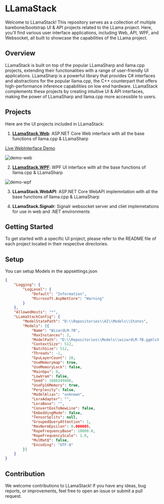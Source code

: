 # LLamaStack
Welcome to LLamaStack! This repository serves as a collection of multiple barebone/bootstrap UI & API projects related to the LLama project. Here, you'll find various user interface applications, including Web, API, WPF, and Websocket, all built to showcase the capabilities of the LLama project.

## Overview
LLamaStack is built on top of the popular LLamaSharp and llama.cpp projects, extending their functionalities with a range of user-friendly UI applications. LLamaSharp is a powerful library that provides C# interfaces and abstractions for the popular llama.cpp, the C++ counterpart that offers high-performance inference capabilities on low end hardware. LLamaStack complements these projects by creating intuitive UI & API interfaces, making the power of LLamaSharp and llama.cpp more accessible to users.


## Projects

Here are the UI projects included in LLamaStack:

1. **[LLamaStack.Web](LLamaStack.Web/README.md)**: ASP.NET Core Web interface with all the base functions of llama.cpp & LLamaSharp

[Live WebInterface Demo](https://llamaweb.chainstack.nz/)

![demo-web](https://i.imgur.com/fZEQTQ5.png)

2. **[LLamaStack.WPF](LLamaStack.WPF/README.md)**: WPF UI interface with all the base functions of llama.cpp & LLamaSharp

![demo-wpf](https://i.imgur.com/uR7KAeY.png)

3. **LLamaStack.WebAPI**: ASP.NET Core WebAPI implemntation with all the base functions of llama.cpp & LLamaSharp

4. **LLamaStack.Signalr**: Signalr websocket server and cliet implemetations for use in web and .NET environments




## Getting Started

To get started with a specific UI project, please refer to the README file of each project located in their respective directories.

## Setup
You can setup Models in the appsettings.json

```json
{
	"Logging": {
		"LogLevel": {
			"Default": "Information",
			"Microsoft.AspNetCore": "Warning"
		}
	},
	"AllowedHosts": "*",
	"LLamaStackConfig": {
		"ModelStatePath": "D:\\Repositories\\AI\\Models\\States",
		"Models": [{
			"Name": "WizardLM-7B",
			"MaxInstances": 2,
			"ModelPath": "D:\\Repositories\\Models\\wizardLM-7B.ggmlv3.q4_0.bin",
			"ContextSize": 512,
			"BatchSize": 512,
			"Threads": -1,
			"GpuLayerCount": 20,
			"UseMemorymap": true,
			"UseMemoryLock": false,
			"MainGpu": 0,
			"LowVram": false,
			"Seed": 1686349486,
			"UseFp16Memory": true,
			"Perplexity": false,
			"ModelAlias": "unknown",
			"LoraAdapter": "",
			"LoraBase": "",
			"ConvertEosToNewLine": false,
			"EmbeddingMode": false,
			"TensorSplits": null,
			"GroupedQueryAttention": 1,
			"RmsNormEpsilon": 0.000005,
			"RopeFrequencyBase": 10000.0,
			"RopeFrequencyScale": 1.0,
			"MulMatQ": false,
        	"Encoding": "UTF-8"
		}]
	}
}
```



## Contribution

We welcome contributions to LLamaStack! If you have any ideas, bug reports, or improvements, feel free to open an issue or submit a pull request.
